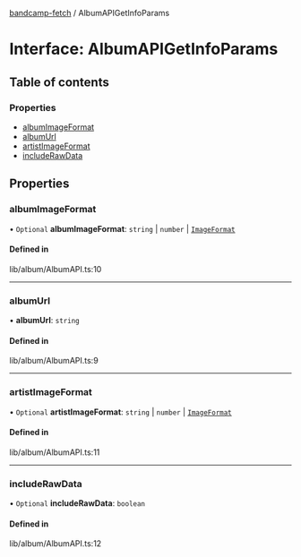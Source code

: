 [bandcamp-fetch](../README.md) / AlbumAPIGetInfoParams

# Interface: AlbumAPIGetInfoParams

## Table of contents

### Properties

- [albumImageFormat](AlbumAPIGetInfoParams.md#albumimageformat)
- [albumUrl](AlbumAPIGetInfoParams.md#albumurl)
- [artistImageFormat](AlbumAPIGetInfoParams.md#artistimageformat)
- [includeRawData](AlbumAPIGetInfoParams.md#includerawdata)

## Properties

### albumImageFormat

• `Optional` **albumImageFormat**: `string` \| `number` \| [`ImageFormat`](ImageFormat.md)

#### Defined in

lib/album/AlbumAPI.ts:10

___

### albumUrl

• **albumUrl**: `string`

#### Defined in

lib/album/AlbumAPI.ts:9

___

### artistImageFormat

• `Optional` **artistImageFormat**: `string` \| `number` \| [`ImageFormat`](ImageFormat.md)

#### Defined in

lib/album/AlbumAPI.ts:11

___

### includeRawData

• `Optional` **includeRawData**: `boolean`

#### Defined in

lib/album/AlbumAPI.ts:12
